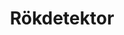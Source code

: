 ---
title: 'Rökdetektor'
symbol_image: '/images/symbols/bl/01.svg'
weight: 1
card: true
card_color: 'bg-symbol-red'
---
